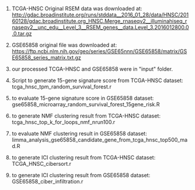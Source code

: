 1. TCGA-HNSC Original RSEM data was downloaded at:
http://gdac.broadinstitute.org/runs/stddata__2016_01_28/data/HNSC/20160128/gdac.broadinstitute.org_HNSC.Merge_rnaseqv2__illuminahiseq_rnaseqv2__unc_edu__Level_3__RSEM_genes__data.Level_3.2016012800.0.0.tar.gz

2. GSE65858 original file was downloaded at:
https://ftp.ncbi.nlm.nih.gov/geo/series/GSE65nnn/GSE65858/matrix/GSE65858_series_matrix.txt.gz

3. our processed TCGA-HNSC and GSE65858 were in "input" folder.

4. Script to generate 15-gene signature score from TCGA-HNSC dataset:
tcga_hnsc_tpm_random_survival_forest.r

5. to evaluate 15-gene signature score in GSE65858 dataset:
gse65858_microarray_random_survival_forest_15gene_risk.R

6. to generate NMF clustering result from TCGA-HNSC dataset:
tcga_hnsc_top_k_for_loops_nmf_nrun100.r

7. to evaluate NMF clustering result in GSE65858 dataset:
limma_analysis_gse65858_candidate_gene_from_tcga_hnsc_top500_mad.R

8. to generate ICI clustering result from TCGA-HNSC dataset:
TCGA_HNSC_cibersort.r

9. to generate ICI clustering result from GSE65858 dataset:
GSE65858_ciber_infiltration.r
